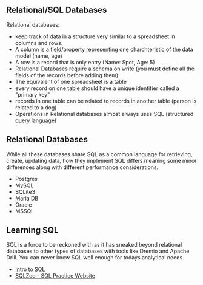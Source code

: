## Relational/SQL Databases

Relational databases:

- keep track of data in a structure very similar to a spreadsheet in columns and rows.
- A column is a field/property representing one charchteristic of the data model (name, age)
- A row is a record that is only entry (Name: Spot, Age: 5)
- Relational Databases require a schema on write (you must define all the fields of the records before adding them)
- The equivalent of one spreadsheet is a table
- every record on one table should have a unique identifier called a "primary key"
- records in one table can be related to records in another table (person is related to a dog)
- Operations in Relational databases almost always uses SQL (structured query language)

## Relational Databases

While all these databases share SQL as a common language for retrieving, create, updating data, how they implement SQL differs meaning some minor differences along with different performance considerations.

- Postgres
- MySQL
- SQLite3
- Maria DB
- Oracle
- MSSQL

## Learning SQL
SQL is a force to be reckoned with as it has sneaked beyond relational databases to other types of databases with tools like Dremio and Apache Drill. You can never know SQL well enough for todays analytical needs.

- [Intro to SQL](https://youtube.com/playlist?list=PLY6oTPmKnKbYC24jbJwOmekvsraIV8Gv7)
- [SQLZoo - SQL Practice Website](https://sqlzoo.net/wiki/SQL_Tutorial)
